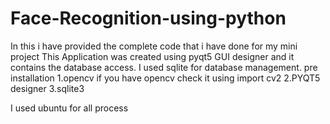 # Face-Recognition-using-python
In this i have provided the complete code that i have done for my mini project
This Application was created using pyqt5 GUI designer and it contains the database access. I used sqlite for database management.
pre installation 
1.opencv if you have opencv check it using import cv2
2.PYQT5 designer
3.sqlite3 

I used ubuntu for all process
